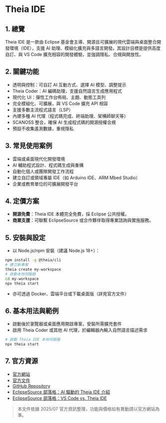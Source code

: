 # Theia IDE

## 1. 總覽
Theia IDE 是一款由 Eclipse 基金會主導、開源且可擴展的現代雲端與桌面整合開發環境（IDE），支援 AI 助理、模組化擴充與多語言開發。其設計目標是提供高度自訂、與 VS Code 擴充相容的開發體驗，並強調隱私、合規與開放性。

## 2. 關鍵功能
- 透明與控制：可自訂 AI 互動方式、選擇 AI 模型、調整提示
- Theia Coder：AI 編碼助理，支援自然語言生成應用程式
- 現代化 UI：彈性工作台佈局、主題、動態工具列
- 完全模組化、可擴展，與 VS Code 擴充 API 相容
- 支援多數主流程式語言（LSP）
- 內建多種 AI 代理（程式碼完成、終端助理、架構師聊天等）
- SCANOSS 整合，確保 AI 生成程式碼的開源授權合規
- 預設不收集遙測數據，重視隱私

## 3. 常見使用案例
- 雲端或桌面現代化開發環境
- AI 輔助程式設計、程式碼生成與重構
- 自動化個人或團隊開發工作流程
- 建立自訂或領域專屬 IDE（如 Arduino IDE、ARM Mbed Studio）
- 企業或教育單位的可擴展開發平台

## 4. 定價方案
- **開源免費**：Theia IDE 本體完全免費，採 Eclipse 公共授權。
- **商業支援**：可聯繫 EclipseSource 或合作夥伴取得專業諮詢與實施服務。

## 5. 安裝與設定
- 以 Node.js/npm 安裝（建議 Node.js 18+）：

```bash
npm install -g @theia/cli
# 建立新專案
theia create my-workspace
# 啟動本地伺服器
cd my-workspace
npx theia start
```
- 亦可透過 Docker、雲端平台或下載桌面版（詳見官方文件）

## 6. 基本用法與範例
- 啟動後於瀏覽器或桌面應用開啟專案，安裝所需擴充套件
- 啟用 Theia Coder 或其他 AI 代理，於編輯器內輸入自然語言描述需求

```bash
# 啟動 Theia IDE 本地伺服器
npx theia start
```

## 7. 官方資源
- [官方網站](https://theia-ide.org/)
- [官方文件](https://theia-ide.org/docs/)
- [GitHub Repository](https://github.com/eclipse-theia/theia)
- [EclipseSource 部落格：AI 驅動的 Theia IDE 介紹](https://eclipsesource.com/blogs/2025/03/13/introducing-the-ai-powered-theia-ide/)
- [EclipseSource 部落格：VS Code vs. Theia IDE](https://eclipsesource.com/blogs/2024/07/12/vs-code-vs-theia-ide/)

> 本文件依據 2025/07 官方資訊整理，功能與價格如有異動請以官方網站為準。
